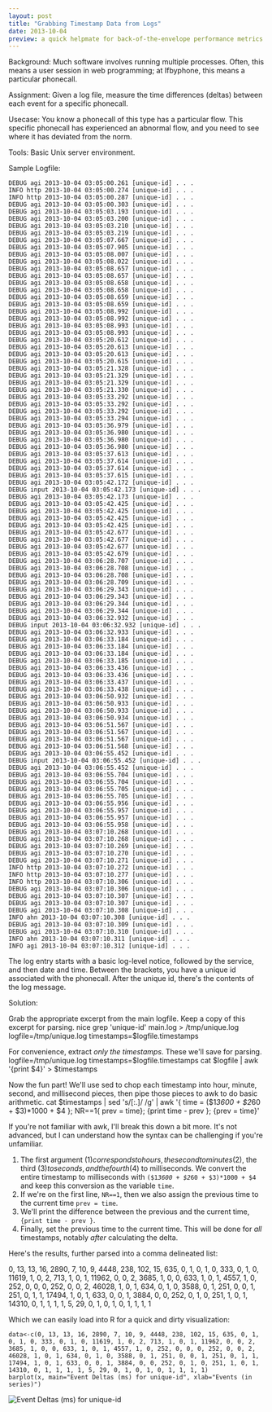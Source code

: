 ```yaml
---
layout: post
title: "Grabbing Timestamp Data from Logs"
date: 2013-10-04
preview: a quick helpmate for back-of-the-envelope performance metrics
---
```


Background: Much software involves running multiple processes. Often, this means a user session in web programming; at Ifbyphone, this means a particular phonecall.

Assignment: Given a log file, measure the time differences (deltas) between each event for a specific phonecall.

Usecase: You know a phonecall of this type has a particular flow. This specific phonecall has experienced an abnormal flow, and you need to see where it has deviated from the norm.

Tools: Basic Unix server environment.

Sample Logfile:

    DEBUG agi 2013-10-04 03:05:00.261 [unique-id] . . .
    INFO http 2013-10-04 03:05:00.274 [unique-id] . . .
    INFO http 2013-10-04 03:05:00.287 [unique-id] . . .
    DEBUG agi 2013-10-04 03:05:00.303 [unique-id] . . .
    DEBUG agi 2013-10-04 03:05:03.193 [unique-id] . . .
    DEBUG agi 2013-10-04 03:05:03.200 [unique-id] . . .
    DEBUG agi 2013-10-04 03:05:03.210 [unique-id] . . .
    DEBUG agi 2013-10-04 03:05:03.219 [unique-id] . . .
    DEBUG agi 2013-10-04 03:05:07.667 [unique-id] . . .
    DEBUG agi 2013-10-04 03:05:07.905 [unique-id] . . .
    DEBUG agi 2013-10-04 03:05:08.007 [unique-id] . . .
    DEBUG agi 2013-10-04 03:05:08.022 [unique-id] . . .
    DEBUG agi 2013-10-04 03:05:08.657 [unique-id] . . .
    DEBUG agi 2013-10-04 03:05:08.657 [unique-id] . . .
    DEBUG agi 2013-10-04 03:05:08.658 [unique-id] . . .
    DEBUG agi 2013-10-04 03:05:08.658 [unique-id] . . .
    DEBUG agi 2013-10-04 03:05:08.659 [unique-id] . . .
    DEBUG agi 2013-10-04 03:05:08.659 [unique-id] . . .
    DEBUG agi 2013-10-04 03:05:08.992 [unique-id] . . .
    DEBUG agi 2013-10-04 03:05:08.992 [unique-id] . . .
    DEBUG agi 2013-10-04 03:05:08.993 [unique-id] . . .
    DEBUG agi 2013-10-04 03:05:08.993 [unique-id] . . .
    DEBUG agi 2013-10-04 03:05:20.612 [unique-id] . . .
    DEBUG agi 2013-10-04 03:05:20.613 [unique-id] . . .
    DEBUG agi 2013-10-04 03:05:20.613 [unique-id] . . .
    DEBUG agi 2013-10-04 03:05:20.615 [unique-id] . . .
    DEBUG agi 2013-10-04 03:05:21.328 [unique-id] . . .
    DEBUG agi 2013-10-04 03:05:21.329 [unique-id] . . .
    DEBUG agi 2013-10-04 03:05:21.329 [unique-id] . . .
    DEBUG agi 2013-10-04 03:05:21.330 [unique-id] . . .
    DEBUG agi 2013-10-04 03:05:33.292 [unique-id] . . .
    DEBUG agi 2013-10-04 03:05:33.292 [unique-id] . . .
    DEBUG agi 2013-10-04 03:05:33.292 [unique-id] . . .
    DEBUG agi 2013-10-04 03:05:33.294 [unique-id] . . .
    DEBUG agi 2013-10-04 03:05:36.979 [unique-id] . . .
    DEBUG agi 2013-10-04 03:05:36.980 [unique-id] . . .
    DEBUG agi 2013-10-04 03:05:36.980 [unique-id] . . .
    DEBUG agi 2013-10-04 03:05:36.980 [unique-id] . . .
    DEBUG agi 2013-10-04 03:05:37.613 [unique-id] . . .
    DEBUG agi 2013-10-04 03:05:37.614 [unique-id] . . .
    DEBUG agi 2013-10-04 03:05:37.614 [unique-id] . . .
    DEBUG agi 2013-10-04 03:05:37.615 [unique-id] . . .
    DEBUG agi 2013-10-04 03:05:42.172 [unique-id] . . .
    DEBUG input 2013-10-04 03:05:42.173 [unique-id] . . .
    DEBUG agi 2013-10-04 03:05:42.173 [unique-id] . . .
    DEBUG agi 2013-10-04 03:05:42.425 [unique-id] . . .
    DEBUG agi 2013-10-04 03:05:42.425 [unique-id] . . .
    DEBUG agi 2013-10-04 03:05:42.425 [unique-id] . . .
    DEBUG agi 2013-10-04 03:05:42.425 [unique-id] . . .
    DEBUG agi 2013-10-04 03:05:42.677 [unique-id] . . .
    DEBUG agi 2013-10-04 03:05:42.677 [unique-id] . . .
    DEBUG agi 2013-10-04 03:05:42.677 [unique-id] . . .
    DEBUG agi 2013-10-04 03:05:42.679 [unique-id] . . .
    DEBUG agi 2013-10-04 03:06:28.707 [unique-id] . . .
    DEBUG agi 2013-10-04 03:06:28.708 [unique-id] . . .
    DEBUG agi 2013-10-04 03:06:28.708 [unique-id] . . .
    DEBUG agi 2013-10-04 03:06:28.709 [unique-id] . . .
    DEBUG agi 2013-10-04 03:06:29.343 [unique-id] . . .
    DEBUG agi 2013-10-04 03:06:29.343 [unique-id] . . .
    DEBUG agi 2013-10-04 03:06:29.344 [unique-id] . . .
    DEBUG agi 2013-10-04 03:06:29.344 [unique-id] . . .
    DEBUG agi 2013-10-04 03:06:32.932 [unique-id] . . .
    DEBUG input 2013-10-04 03:06:32.932 [unique-id] . . .
    DEBUG agi 2013-10-04 03:06:32.933 [unique-id] . . .
    DEBUG agi 2013-10-04 03:06:33.184 [unique-id] . . .
    DEBUG agi 2013-10-04 03:06:33.184 [unique-id] . . .
    DEBUG agi 2013-10-04 03:06:33.184 [unique-id] . . .
    DEBUG agi 2013-10-04 03:06:33.185 [unique-id] . . .
    DEBUG agi 2013-10-04 03:06:33.436 [unique-id] . . .
    DEBUG agi 2013-10-04 03:06:33.436 [unique-id] . . .
    DEBUG agi 2013-10-04 03:06:33.437 [unique-id] . . .
    DEBUG agi 2013-10-04 03:06:33.438 [unique-id] . . .
    DEBUG agi 2013-10-04 03:06:50.932 [unique-id] . . .
    DEBUG agi 2013-10-04 03:06:50.933 [unique-id] . . .
    DEBUG agi 2013-10-04 03:06:50.933 [unique-id] . . .
    DEBUG agi 2013-10-04 03:06:50.934 [unique-id] . . .
    DEBUG agi 2013-10-04 03:06:51.567 [unique-id] . . .
    DEBUG agi 2013-10-04 03:06:51.567 [unique-id] . . .
    DEBUG agi 2013-10-04 03:06:51.567 [unique-id] . . .
    DEBUG agi 2013-10-04 03:06:51.568 [unique-id] . . .
    DEBUG agi 2013-10-04 03:06:55.452 [unique-id] . . .
    DEBUG input 2013-10-04 03:06:55.452 [unique-id] . . .
    DEBUG agi 2013-10-04 03:06:55.452 [unique-id] . . .
    DEBUG agi 2013-10-04 03:06:55.704 [unique-id] . . .
    DEBUG agi 2013-10-04 03:06:55.704 [unique-id] . . .
    DEBUG agi 2013-10-04 03:06:55.705 [unique-id] . . .
    DEBUG agi 2013-10-04 03:06:55.705 [unique-id] . . .
    DEBUG agi 2013-10-04 03:06:55.956 [unique-id] . . .
    DEBUG agi 2013-10-04 03:06:55.957 [unique-id] . . .
    DEBUG agi 2013-10-04 03:06:55.957 [unique-id] . . .
    DEBUG agi 2013-10-04 03:06:55.958 [unique-id] . . .
    DEBUG agi 2013-10-04 03:07:10.268 [unique-id] . . .
    DEBUG agi 2013-10-04 03:07:10.268 [unique-id] . . .
    DEBUG agi 2013-10-04 03:07:10.269 [unique-id] . . .
    DEBUG agi 2013-10-04 03:07:10.270 [unique-id] . . .
    DEBUG agi 2013-10-04 03:07:10.271 [unique-id] . . .
    INFO http 2013-10-04 03:07:10.272 [unique-id] . . .
    INFO http 2013-10-04 03:07:10.277 [unique-id] . . .
    INFO http 2013-10-04 03:07:10.306 [unique-id] . . .
    DEBUG agi 2013-10-04 03:07:10.306 [unique-id] . . .
    DEBUG agi 2013-10-04 03:07:10.307 [unique-id] . . .
    DEBUG agi 2013-10-04 03:07:10.307 [unique-id] . . .
    DEBUG agi 2013-10-04 03:07:10.308 [unique-id] . . .
    INFO ahn 2013-10-04 03:07:10.308 [unique-id] . . .
    DEBUG agi 2013-10-04 03:07:10.309 [unique-id] . . .
    DEBUG agi 2013-10-04 03:07:10.310 [unique-id] . . .
    INFO ahn 2013-10-04 03:07:10.311 [unique-id] . . .
    INFO agi 2013-10-04 03:07:10.312 [unique-id] . . .

The log entry starts with a basic log-level notice, followed by the service, and then date and time. Between the brackets, you have a unique id associated with the phonecall. After the unique id, there's the contents of the log message.

Solution:

Grab the appropriate excerpt from the main logfile. Keep a copy of this excerpt for parsing.
    nice grep 'unique-id' main.log > /tmp/unique.log
    logfile=/tmp/unique.log
    timestamps=$logfile.timestamps

For convenience, extract *only the timestamps*. These we'll save for parsing.
    logfile=/tmp/unique.log
    timestamps=$logfile.timestamps
    cat $logfile | awk '{print $4}' > $timestamps

Now the fun part! We'll use sed to chop each timestamp into hour, minute, second, and millisecond pieces, then pipe those pieces to awk to do basic arithmetic.
    cat $timestamps | sed 's/[:.]/ /g' | awk '{ time = ($1*3600 + $2*60 + $3)*1000 + $4 }; NR==1{ prev = time}; {print time - prev }; {prev = time}'

If you're not familiar with awk, I'll break this down a bit more. It's not advanced, but I can understand how the syntax can be challenging if you're unfamiliar.

1. The first argument ($1) corresponds to hours, the second to minutes ($2), the third ($3) to seconds, and the fourth ($4) to milliseconds. We convert the entire timestamp to milliseconds with <code>($1*3600 + $2*60 + $3)*1000 + $4</code> and keep this conversion as the variable <code>time</code>.
2. If we're on the first line, <code>NR==1</code>, then we also assign the previous time to the current time <code>prev = time</code>.
3. We'll print the difference between the previous and the current time, <code> {print time - prev }</code>.
4. Finally, set the previous time to the current time. This will be done for *all* timestamps, notably *after* calculating the delta.

Here's the results, further parsed into a comma delineated list:

0, 13, 13, 16, 2890, 7, 10, 9, 4448, 238, 102, 15, 635, 0, 1, 0, 1, 0, 333, 0, 1, 0, 11619, 1, 0, 2, 713, 1, 0, 1, 11962, 0, 0, 2, 3685, 1, 0, 0, 633, 1, 0, 1, 4557, 1, 0, 252, 0, 0, 0, 252, 0, 0, 2, 46028, 1, 0, 1, 634, 0, 1, 0, 3588, 0, 1, 251, 0, 0, 1, 251, 0, 1, 1, 17494, 1, 0, 1, 633, 0, 0, 1, 3884, 0, 0, 252, 0, 1, 0, 251, 1, 0, 1, 14310, 0, 1, 1, 1, 1, 5, 29, 0, 1, 0, 1, 0, 1, 1, 1, 1

Which we can easily load into R for a quick and dirty visualization:

    data<-c(0, 13, 13, 16, 2890, 7, 10, 9, 4448, 238, 102, 15, 635, 0, 1, 0, 1, 0, 333, 0, 1, 0, 11619, 1, 0, 2, 713, 1, 0, 1, 11962, 0, 0, 2, 3685, 1, 0, 0, 633, 1, 0, 1, 4557, 1, 0, 252, 0, 0, 0, 252, 0, 0, 2, 46028, 1, 0, 1, 634, 0, 1, 0, 3588, 0, 1, 251, 0, 0, 1, 251, 0, 1, 1, 17494, 1, 0, 1, 633, 0, 0, 1, 3884, 0, 0, 252, 0, 1, 0, 251, 1, 0, 1, 14310, 0, 1, 1, 1, 1, 5, 29, 0, 1, 0, 1, 0, 1, 1, 1, 1)
    barplot(x, main="Event Deltas (ms) for unique-id", xlab="Events (in series)")

<img src="https://haiqus.com/rplot.png" alt="Event Deltas (ms) for unique-id" title="Event Deltas (ms) for unique-id" style="max-width:100%;" />
